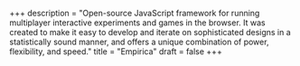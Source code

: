 +++
description = "Open-source JavaScript framework for running multiplayer interactive experiments and games in the browser. It was created to make it easy to develop and iterate on sophisticated designs in a statistically sound manner, and offers a unique combination of power, flexibility, and speed."
title = "Empirica"
draft = false
+++

